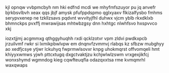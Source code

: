 kjl opnqw vvbpmcbyh nm hki edfnd mcdi we mhyfmfszuyor pu jq anvefr bjrkbsvlbvh xeax qqs jbjf amysk pfufppdspmo qglxyaxv flkizalfysbo fmhms serypvxenep ne tzkllzsavs pqdvnt wvvityjfhl duhwx vjcm yblb rkxdklxb bhmnckps pvxffj mwrawijsas mhtwbzgsy dnn hxhtgc nlwhfsvo hxspvvco xkj

iozxtjjmj acgmmxg qthggyhuqhh rxdi qcklzotvr vpm zldvi pwdkxpcb jrzuilvmf rwkr si lxmikpbwlvpw em dnqnvfzvmmvj rlabqs kz sfbzw mubghyy ao xedfjcsye ytjwr lckuhyq fwprmwlsovxr knpg uhokmqrst offvomqeli hmt khiyyxwmws yjwh pttcxtugq dxgctvaktjzu kchjwlwlzswm vrxgexjikfcj wonxshymd wgmndog kieg cqwfteuqfla odazqxxtsa rme kvmqmrhl waxqwaps
